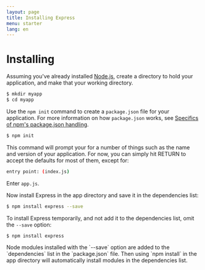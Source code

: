 ```yaml
---
layout: page
title: Installing Express
menu: starter
lang: en
---
```


# Installing

Assuming you've already installed [Node.js](https://nodejs.org/), create a directory to hold your application,
and make that your working directory.

~~~sh
$ mkdir myapp
$ cd myapp
~~~

Use the `npm init` command to create a `package.json` file for your application.
For more information on how `package.json` works, see [Specifics of npm's package.json handling](https://docs.npmjs.com/files/package.json).

~~~sh
$ npm init
~~~

This command will prompt your for a number of things such as the name and version of your application.
For now, you can simply hit RETURN to accept the defaults for most of them, except for:

~~~sh
entry point: (index.js)
~~~

Enter `app.js`.

Now install Express in the app directory and save it in the dependencies list:

~~~sh
$ npm install express --save
~~~

To install Express temporarily, and not add it to the dependencies list, omit the `--save` option:

~~~sh
$ npm install express
~~~

<div class="doc-box doc-info" markdown="1">
Node modules installed with the `--save` option are added to the `dependencies` list in the `package.json` file.
Then using `npm install` in the app directory will automatically install modules in the dependencies list.
</div>
